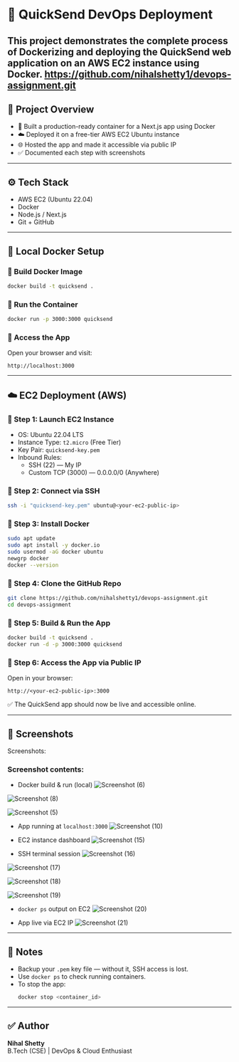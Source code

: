 
# 🚀 QuickSend DevOps Deployment 

This project demonstrates the complete process of Dockerizing and deploying the **QuickSend** web application on an **AWS EC2** instance using **Docker**.
https://github.com/nihalshetty1/devops-assignment.git
---

## 📁 Project Overview

- 🔧 Built a production-ready container for a Next.js app using Docker  
- ☁️ Deployed it on a free-tier AWS EC2 Ubuntu instance  
- 🌐 Hosted the app and made it accessible via public IP  
- ✅ Documented each step with screenshots

---

## ⚙️ Tech Stack

- AWS EC2 (Ubuntu 22.04)
- Docker
- Node.js / Next.js
- Git + GitHub

---

## 🐳 Local Docker Setup

### 🔹 Build Docker Image
```bash
docker build -t quicksend .
```

### 🔹 Run the Container
```bash
docker run -p 3000:3000 quicksend
```

### 🔹 Access the App
Open your browser and visit:
```
http://localhost:3000
```

---

## ☁️ EC2 Deployment (AWS)

### 🔹 Step 1: Launch EC2 Instance

- OS: Ubuntu 22.04 LTS  
- Instance Type: `t2.micro` (Free Tier)  
- Key Pair: `quicksend-key.pem`  
- Inbound Rules:
  - SSH (22) — My IP  
  - Custom TCP (3000) — 0.0.0.0/0 (Anywhere)

### 🔹 Step 2: Connect via SSH
```bash
ssh -i "quicksend-key.pem" ubuntu@<your-ec2-public-ip>
```

### 🔹 Step 3: Install Docker
```bash
sudo apt update
sudo apt install -y docker.io
sudo usermod -aG docker ubuntu
newgrp docker
docker --version
```

### 🔹 Step 4: Clone the GitHub Repo
```bash
git clone https://github.com/nihalshetty1/devops-assignment.git
cd devops-assignment
```

### 🔹 Step 5: Build & Run the App
```bash
docker build -t quicksend .
docker run -d -p 3000:3000 quicksend
```

### 🔹 Step 6: Access the App via Public IP

Open in your browser:
```
http://<your-ec2-public-ip>:3000
```

✅ The QuickSend app should now be live and accessible online.

---

## 📸 Screenshots

Screenshots:  

### Screenshot contents:
- Docker build & run (local)
![Screenshot (6)](https://github.com/user-attachments/assets/e97eb6a4-fada-47ce-a794-d04b30fcf6a1)

![Screenshot (8)](https://github.com/user-attachments/assets/7d2346bf-fa10-4f26-9ec4-7723a6a8c307)

![Screenshot (5)](https://github.com/user-attachments/assets/fafabd08-08f7-4344-b177-b13c426cb981)


- App running at `localhost:3000`
![Screenshot (10)](https://github.com/user-attachments/assets/e00173a5-a47e-4f6a-8e18-b15740d21a65)


- EC2 instance dashboard
![Screenshot (15)](https://github.com/user-attachments/assets/1ecf305f-f9d4-47ea-bf84-b79c94071791)


- SSH terminal session
![Screenshot (16)](https://github.com/user-attachments/assets/e46b7e0d-7e57-48ea-8ce2-6ccda1d88c1e)

![Screenshot (17)](https://github.com/user-attachments/assets/215b88d5-7460-48c8-8bb1-9cc01aed3b4b)

![Screenshot (18)](https://github.com/user-attachments/assets/b157222a-863c-464e-8c04-25da41163466)

![Screenshot (19)](https://github.com/user-attachments/assets/2d5b1235-ad6c-45c6-ba75-fcbab5100115)


- `docker ps` output on EC2
![Screenshot (20)](https://github.com/user-attachments/assets/dbe2c478-a396-469b-b3d2-cf23cdfcff16)


- App live via EC2 IP
![Screenshot (21)](https://github.com/user-attachments/assets/812418ad-7be0-4311-bcb8-46c19275f197)


---

## 🔐 Notes

- Backup your `.pem` key file — without it, SSH access is lost.
- Use `docker ps` to check running containers.
- To stop the app:  
  ```bash
  docker stop <container_id>
  ```

---

## ✅ Author

**Nihal Shetty**  
B.Tech (CSE) | DevOps & Cloud Enthusiast

